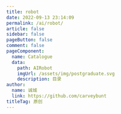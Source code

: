 ```yaml
---
title: robot
date: 2022-09-13 23:14:09
permalink: /ai/robot/
article: false
sidebar: false
pageButton: false
comment: false
pageComponent: 
  name: Catalogue
  data: 
    path: AIRobot
    imgUrl: /assets/img/postgraduate.svg
    description: 目录
author: 
  name: 诚城
  link: https://github.com/carveybunt
titleTag: 原创
---
```

